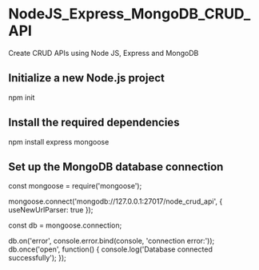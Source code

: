 # NodeJS_Express_MongoDB_CRUD_API
Create CRUD APIs using Node JS, Express and MongoDB

## Initialize a new Node.js project
npm init

## Install the required dependencies
npm install express mongoose

## Set up the MongoDB database connection
const mongoose = require('mongoose');

mongoose.connect('mongodb://127.0.0.1:27017/node_crud_api', { useNewUrlParser: true });

const db = mongoose.connection;

db.on('error', console.error.bind(console, 'connection error:'));
db.once('open', function() {
  console.log('Database connected successfully');
});
